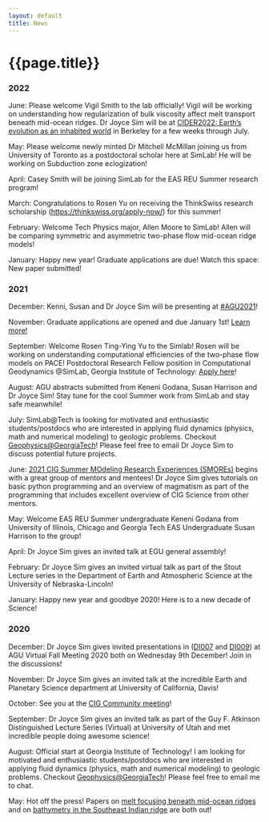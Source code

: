 ```yaml
---
layout: default
title: News
---
```

# {{page.title}}

### 2022
June: Please welcome Vigil Smith to the lab officially! Vigil will be working on understanding how regularization of bulk viscosity affect melt transport beneath mid-ocean ridges. Dr Joyce Sim will be at [CIDER2022: Earth’s evolution as an inhabited world](https://www.deep-earth.org/summer22) in Berkeley for a few weeks through July. 

May: Please welcome newly minted Dr Mitchell McMillan joining us from University of Toronto as a postdoctoral scholar here at SimLab! He will be working on Subduction zone eclogization!

April: Casey Smith will be joining SimLab for the EAS REU Summer research program! 

March: Congratulations to Rosen Yu on receiving the ThinkSwiss research scholarship (https://thinkswiss.org/apply-now/) for this summer!

February: Welcome Tech Physics major, Allen Moore to SimLab! Allen will be comparing symmetric and asymmetric two-phase flow mid-ocean ridge models!

January: Happy new year! Graduate applications are due! Watch this space: New paper submitted! 

### 2021
December: Kenni, Susan and Dr Joyce Sim will be presenting at [#AGU2021](https://www.agu.org/Fall-Meeting)!

November: Graduate applications are opened and due January 1st! [Learn more!](https://eas.gatech.edu/graduate/prospective-graduate-students)

September: Welcome Rosen Ting-Ying Yu to the Simlab! Rosen will be working on understanding computational efficiencies of the two-phase flow models on PACE! Postdoctoral Research Fellow position in Computational Geodynamics @SimLab, Georgia Institute of Technology: [Apply here](https://careers.hprod.onehcm.usg.edu/psc/careers/CAREERS/HRMS/c/HRS_HRAM_FL.HRS_CG_SEARCH_FL.GBL?Page=HRS_APP_JBPST_FL&Action=U&FOCUS=Applicant&SiteId=03000&JobOpeningId=230846&PostingSeq=1&)!

August: AGU abstracts submitted from Keneni Godana, Susan Harrison and Dr Joyce Sim! Stay tune for the cool Summer work from SimLab and stay safe meanwhile!

July: SimLab@Tech is looking for motivated and enthusiastic students/postdocs who are interested in applying fluid dynamics (physics, math and numerical modeling) to geologic problems. Checkout [Geophysics@GeorgiaTech](http://geophysics.eas.gatech.edu/)! Please feel free to email Dr Joyce Sim to discuss potential future projects. 

June: [2021 CIG Summer MOdeling Research Experiences (SMOREs)](https://geodynamics.org/cig/events/calendar/2021-smores/?eID=1912) begins with a great group of mentors and mentees! Dr Joyce Sim gives tutorials on basic python programming and an overview of magmatism as part of the programming that includes excellent overview of CIG Science from other mentors. 

May: Welcome EAS REU Summer undergraduate Keneni Godana from University of Illinois, Chicago and Georgia Tech EAS Undergraduate Susan Harrison to the group! 

April: Dr Joyce Sim gives an invited talk at EGU general assembly!

February: Dr Joyce Sim gives an invited virtual talk as part of the Stout Lecture series in the Department of Earth and Atmospheric Science at the University of Nebraska-Lincoln! 

January: Happy new year and goodbye 2020! Here is to a new decade of Science! 

### 2020

December: Dr Joyce Sim gives invited presentations in ([DI007](https://agu.confex.com/agu/fm20/meetingapp.cgi/Session/103429) and [DI009](https://agu.confex.com/agu/fm20/meetingapp.cgi/Session/109630)) at AGU Virtual Fall Meeting 2020 both on Wednesday 9th December! Join in the discussions! 

November: Dr Joyce Sim gives an invited talk at the incredible Earth and Planetary Science department at University of California, Davis! 

October: See you at the [CIG Community meeting](https://geodynamics.org/cig/events/calendar/2020-community-workshop/agenda/)! 

September: Dr Joyce Sim gives an invited talk as part of the Guy F. Atkinson Distinguished Lecture Series (Virtual) at University of Utah and met incredible people doing awesome science! 

August: Official start at Georgia Institute of Technology! I am looking for motivated and enthusiastic students/postdocs who are interested in applying fluid dynamics (physics, math and numerical modeling) to geologic problems. Checkout [Geophysics@GeorgiaTech](http://geophysics.eas.gatech.edu/)! Please feel free to email me to chat. 

May: Hot off the press! Papers on [melt focusing beneath mid-ocean ridges](https://doi.org/10.1029/2020GL087349) and on [bathymetry in the Southeast Indian ridge](https://doi.org/10.1016/j.pepi.2020.106486) are both out! 
